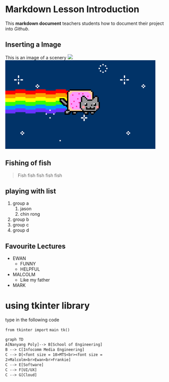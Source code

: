 # Markdown Lesson Introduction

This **markdown document** teachers students how to document their project into *Github*.

## Inserting a Image

This is an image of a scenery
![](https://file%2B.vscode-resource.vscode-cdn.net/c%3A/Users/limmi/OneDrive/Documents/GitHub/finalchallenge/E23519-FR-01_xgaplus.jpg?version%3D1667374973886)
![](cat.webp)

## Fishing of fish

> Fish fish fish fish fish

## playing with list
1. group a
   1. jason
   1. chin rong
2. group b
3. group c
4. group d

## Favourite Lectures
- EWAN
  - FUNNY 
  - HELPFUL
- MALCOLM
  - Like my father
- MARK

# using tkinter library

type in the following code

`from tkinter import`
`main tk()`

```mermaid
graph TD
A[Nanyang Poly]--> B[School of Engineering]
B --> C[Infocomm Media Engineering]
C --> D[<font size = 10>MTS<br><font size = 2>Malcolm<br>Ewan<br>Frankie]
C --> E[Software]
C --> F[UI/UX]
C --> G[Cloud]

